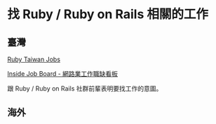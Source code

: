 # 找 Ruby / Ruby on Rails 相關的工作

## 臺灣

[Ruby Taiwan Jobs](http://jobs.ruby.tw/)

[Inside Job Board - 網路業工作職缺看板](http://jobs.inside.com.tw/)

跟 Ruby / Ruby on Rails 社群前輩表明要找工作的意圖。

## 海外